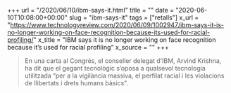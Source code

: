 +++
url = "/2020/06/10/ibm-says-it.html"
title = ""
date = "2020-06-10T10:08:00+00:00"
slug = "ibm-says-it"
tags = ["retalls"]
x_url = "https://www.technologyreview.com/2020/06/09/1002947/ibm-says-it-is-no-longer-working-on-face-recognition-because-its-used-for-racial-profiling/"
x_title = "IBM says it is no longer working on face recognition because it’s used for racial profiling"
x_source = ""
+++


> En una carta al Congrés, el conseller delegat d’IBM, Arvind Krishna, ha dit que el gegant tecnològic s’oposa a qualsevol tecnologia utilitzada “per a la vigilància massiva, el perfilat racial i les violacions de llibertats i drets humans bàsics”.
